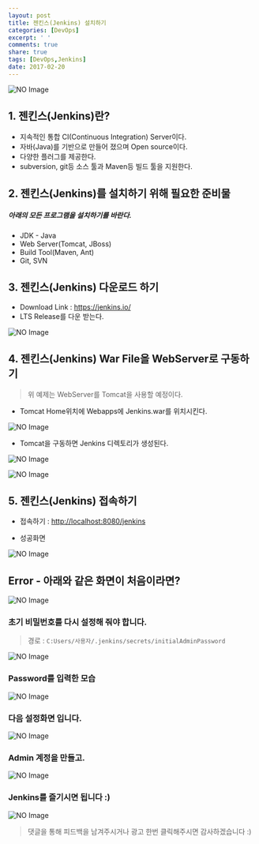 ```yaml
---
layout: post
title: 젠킨스(Jenkins) 설치하기
categories: [DevOps]
excerpt: ' '
comments: true
share: true
tags: [DevOps,Jenkins]
date: 2017-02-20
---
```


![NO Image](/assets/logo/Jenkins.PNG)

## 1. 젠킨스(Jenkins)란?
- 지속적인 통합 CI(Continuous Integration) Server이다.
- 자바(Java)를 기반으로 만들어 졌으며 Open source이다.
- 다양한 플러그를 제공한다.
- subversion, git등 소스 툴과 Maven등 빌드 툴을 지원한다.

## 2. 젠킨스(Jenkins)를 설치하기 위해 필요한 준비물
##### *아래의 모든 프로그램을 설치하기를 바란다.*
- JDK - Java
- Web Server(Tomcat, JBoss)
- Build Tool(Maven, Ant)
- Git, SVN

## 3. 젠킨스(Jenkins) 다운로드 하기
- Download Link : <https://jenkins.io/>
- LTS Release를 다운 받는다.

![NO Image](/assets/posts/20170220/1.PNG)

## 4. 젠킨스(Jenkins) War File을 WebServer로 구동하기

> 위 예제는 WebServer를 Tomcat을 사용할 예정이다.

- Tomcat Home위치에 Webapps에 Jenkins.war를 위치시킨다.

![NO Image](/assets/posts/20170220/2.PNG)

- Tomcat을 구동하면 Jenkins 디렉토리가 생성된다.

![NO Image](/assets/posts/20170220/3.PNG)

![NO Image](/assets/posts/20170220/4.PNG)

## 5. 젠킨스(Jenkins) 접속하기

- 접속하기 : <http://localhost:8080/jenkins>

- 성공화면

![NO Image](/assets/posts/20170220/5.PNG)

## Error - 아래와 같은 화면이 처음이라면?
![NO Image](/assets/posts/20170220/6.png)

### 초기 비밀번호를 다시 설정해 줘야 합니다.
> 경로 : `C:Users/사용자/.jenkins/secrets/initialAdminPassword`

![NO Image](/assets/posts/20170220/7.png)

### Password를 입력한 모습
![NO Image](/assets/posts/20170220/8.png)

### 다음 설정화면 입니다.
![NO Image](/assets/posts/20170220/9.png)

### Admin 계정을 만들고.
![NO Image](/assets/posts/20170220/10.png)

### Jenkins를 즐기시면 됩니다 :)
![NO Image](/assets/posts/20170220/11.png)

> 댓글을 통해 피드백을 남겨주시거나 광고 한번 클릭해주시면 감사하겠습니다 :)